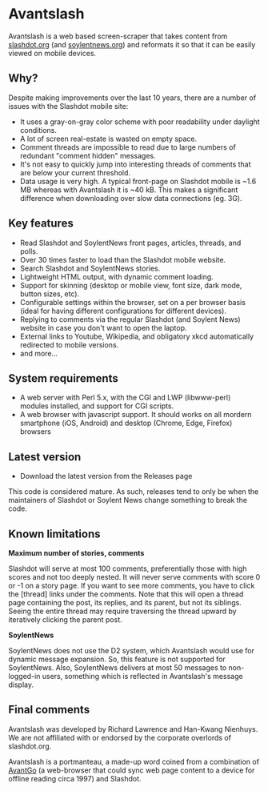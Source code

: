 # Avantslash

Avantslash is a web based screen-scraper that takes content from [slashdot.org](http://slashdot.org) (and [soylentnews.org](http://soylentnews.org)) and reformats it so that it can be easily viewed on mobile devices. 

## Why?

Despite making improvements over the last 10 years, there are a number of issues with the Slashdot mobile site:

 * It uses a gray-on-gray color scheme with poor readability under daylight conditions.
 * A lot of screen real-estate is wasted on empty space.
 * Comment threads are impossible to read due to large numbers of redundant "comment hidden" messages.
 * It's not easy to quickly jump into interesting threads of comments that are below your current threshold.
 * Data usage is very high. A typical front-page on Slashdot mobile is ~1.6 MB whereas with Avantslash it is ~40 kB. This makes a significant difference when downloading over slow data connections (eg. 3G). 

## Key features

* Read Slashdot and SoylentNews front pages, articles, threads, and polls.
* Over 30 times faster to load than the Slashdot mobile website.
* Search Slashdot and SoylentNews stories.
* Lightweight HTML output, with dynamic comment loading.
* Support for skinning (desktop or mobile view, font size, dark mode, button sizes, etc).
* Configurable settings within the browser, set on a per browser basis (ideal for having different configurations for different devices).
* Replying to comments via the regular Slashdot (and Soylent News) website in case you don't want to open the laptop.
* External links to Youtube, Wikipedia, and obligatory xkcd automatically redirected to mobile versions.
* and more...

## System requirements

 * A web server with Perl 5.x, with the CGI and LWP (libwww-perl) modules installed, and support for CGI scripts.
 * A web browser with javascript support. It should works on all mordern smartphone (iOS, Android) and desktop (Chrome, Edge, Firefox) browsers

## Latest version

 * Download the latest version from the Releases page

This code is considered mature. As such, releases tend to only be when the maintainers of Slashdot or Soylent News change something to break the code.

## Known limitations

**Maximum number of stories, comments**

Slashdot will serve at most 100 comments, preferentially those with high scores and not too deeply nested. It will never serve comments with score 0 or -1 on a story page. If you want to see more comments, you have to click the [thread] links under the comments. Note that this will open a thread page containing the post, its replies, and its parent, but not its siblings. Seeing the entire thread may require traversing the thread upward by iteratively clicking the parent post.

**SoylentNews**

SoylentNews does not use the D2 system, which Avantslash would use for dynamic message expansion. So, this feature is not supported for SoylentNews. Also, SoylentNews delivers at most 50 messages to non-logged-in users, something which is reflected in Avantslash's message display.

## Final comments

Avantslash was developed by Richard Lawrence and Han-Kwang Nienhuys. We are not affiliated with or endorsed by the corporate overlords of slashdot.org.

Avantslash is a portmanteau, a made-up word coined from a combination of [AvantGo](https://en.wikipedia.org/wiki/AvantGo) (a web-browser that could sync web page content to a device for offline reading circa 1997) and Slashdot. 
